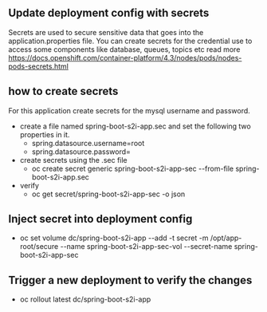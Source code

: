## Update deployment config with secrets
Secrets are used to secure sensitive data that goes into the application.properties file. You can create secrets for the credential use to access some components like database, queues, topics etc
read more https://docs.openshift.com/container-platform/4.3/nodes/pods/nodes-pods-secrets.html

## how to create secrets
For this application create secrets for the mysql username and password.

- create a file named spring-boot-s2i-app.sec and set the following two properties in it. 
  - spring.datasource.username=root 
  - spring.datasource.password=
- create secrets using the .sec file
  - oc create secret generic spring-boot-s2i-app-sec --from-file spring-boot-s2i-app.sec
- verify 
  - oc get secret/spring-boot-s2i-app-sec -o json
  
## Inject secret into deployment config
  - oc set volume dc/spring-boot-s2i-app --add -t secret -m /opt/app-root/secure --name spring-boot-s2i-app-sec-vol --secret-name spring-boot-s2i-app-sec


## Trigger a new deployment to verify the changes
  - oc rollout latest dc/spring-boot-s2i-app

